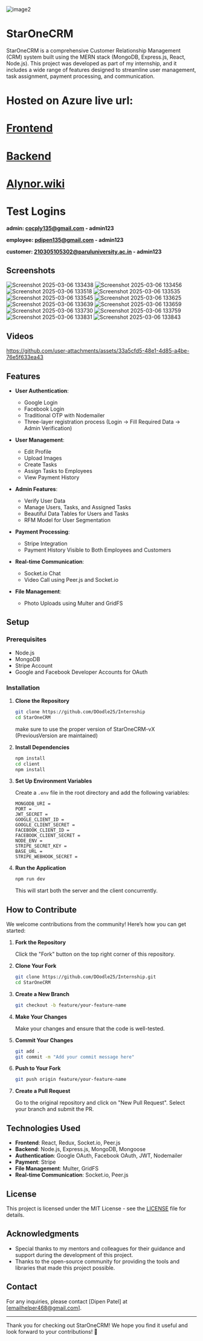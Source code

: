 ![image2](https://github.com/user-attachments/assets/5631bed5-83e4-40fc-bf30-3d33fe112b2b)

# StarOneCRM

StarOneCRM is a comprehensive Customer Relationship Management (CRM) system built using the MERN stack (MongoDB, Express.js, React, Node.js). This project was developed as part of my internship, and it includes a wide range of features designed to streamline user management, task assignment, payment processing, and communication.

# Hosted on Azure live url:

# [Frontend](https://polite-field-09918cc00.4.azurestaticapps.net)

# [Backend](http://internship-fta5hkg7e8eaecf7.westindia-01.azurewebsites.net)

# [Alynor.wiki](https://www.alynor.wiki/)

# Test Logins

**admin: cocply135@gmail.com - admin123**

**employee: pdipen135@gmail.com - admin123**

**customer: 210305105302@paruluniversity.ac.in - admin123**

## Screenshots

![Screenshot 2025-03-06 133438](https://github.com/user-attachments/assets/078ff6ed-db76-4f5c-b28a-13cbde2039fe)
![Screenshot 2025-03-06 133456](https://github.com/user-attachments/assets/df268ecd-c82f-4bd1-bb7d-fa6498e0ea82)
![Screenshot 2025-03-06 133518](https://github.com/user-attachments/assets/a13dcbe9-1ad3-40fd-85e1-238b74adcb72)
![Screenshot 2025-03-06 133535](https://github.com/user-attachments/assets/2c7a2a32-d74b-493e-965a-676d1fd8e8e0)
![Screenshot 2025-03-06 133545](https://github.com/user-attachments/assets/55153310-9553-4338-990a-3c0d9a839a2a)
![Screenshot 2025-03-06 133625](https://github.com/user-attachments/assets/7c5913a2-b679-436d-952e-7ad9798918d5)
![Screenshot 2025-03-06 133639](https://github.com/user-attachments/assets/24472238-d49c-4236-ae16-06c823da5eda)
![Screenshot 2025-03-06 133659](https://github.com/user-attachments/assets/87c23bad-7d74-43f3-abcb-a281e0abd714)
![Screenshot 2025-03-06 133730](https://github.com/user-attachments/assets/6e605162-998b-4083-a641-372a8022df22)
![Screenshot 2025-03-06 133759](https://github.com/user-attachments/assets/a1cb6be5-cbb2-409f-9b1e-4032b0a1890b)
![Screenshot 2025-03-06 133831](https://github.com/user-attachments/assets/d03521cf-7b4e-4514-87e6-3d9bac285879)
![Screenshot 2025-03-06 133843](https://github.com/user-attachments/assets/204fc0a0-915b-4c76-9644-59f055f0273c)

## Videos

https://github.com/user-attachments/assets/33a5cfd5-48e1-4d85-a4be-76e5f633ea43

## Features

- **User Authentication**:

  - Google Login
  - Facebook Login
  - Traditional OTP with Nodemailer
  - Three-layer registration process (Login → Fill Required Data → Admin Verification)

- **User Management**:

  - Edit Profile
  - Upload Images
  - Create Tasks
  - Assign Tasks to Employees
  - View Payment History

- **Admin Features**:

  - Verify User Data
  - Manage Users, Tasks, and Assigned Tasks
  - Beautiful Data Tables for Users and Tasks
  - RFM Model for User Segmentation

- **Payment Processing**:

  - Stripe Integration
  - Payment History Visible to Both Employees and Customers

- **Real-time Communication**:

  - Socket.io Chat
  - Video Call using Peer.js and Socket.io

- **File Management**:
  - Photo Uploads using Multer and GridFS


## Setup

### Prerequisites

- Node.js
- MongoDB
- Stripe Account
- Google and Facebook Developer Accounts for OAuth

### Installation

1. **Clone the Repository**

   ```bash
   git clone https://github.com/DOodle25/Internship
   cd StarOneCRM
   ```

   make sure to use the proper version of StarOneCRM-vX (PreviousVersion are maintained)

2. **Install Dependencies**

   ```bash
   npm install
   cd client
   npm install
   ```

3. **Set Up Environment Variables**

   Create a `.env` file in the root directory and add the following variables:

   ```env
   MONGODB_URI =
   PORT =
   JWT_SECRET =
   GOOGLE_CLIENT_ID =
   GOOGLE_CLIENT_SECRET =
   FACEBOOK_CLIENT_ID =
   FACEBOOK_CLIENT_SECRET =
   NODE_ENV =
   STRIPE_SECRET_KEY =
   BASE_URL =
   STRIPE_WEBHOOK_SECRET =
   ```

4. **Run the Application**

   ```bash
   npm run dev
   ```

   This will start both the server and the client concurrently.

## How to Contribute

We welcome contributions from the community! Here’s how you can get started:

1. **Fork the Repository**

   Click the "Fork" button on the top right corner of this repository.

2. **Clone Your Fork**

   ```bash
   git clone https://github.com/DOodle25/Internship.git
   cd StarOneCRM
   ```

3. **Create a New Branch**

   ```bash
   git checkout -b feature/your-feature-name
   ```

4. **Make Your Changes**

   Make your changes and ensure that the code is well-tested.

5. **Commit Your Changes**

   ```bash
   git add .
   git commit -m "Add your commit message here"
   ```

6. **Push to Your Fork**

   ```bash
   git push origin feature/your-feature-name
   ```

7. **Create a Pull Request**

   Go to the original repository and click on "New Pull Request". Select your branch and submit the PR.

## Technologies Used

- **Frontend**: React, Redux, Socket.io, Peer.js
- **Backend**: Node.js, Express.js, MongoDB, Mongoose
- **Authentication**: Google OAuth, Facebook OAuth, JWT, Nodemailer
- **Payment**: Stripe
- **File Management**: Multer, GridFS
- **Real-time Communication**: Socket.io, Peer.js

## License

This project is licensed under the MIT License - see the [LICENSE](LICENSE) file for details.

## Acknowledgments

- Special thanks to my mentors and colleagues for their guidance and support during the development of this project.
- Thanks to the open-source community for providing the tools and libraries that made this project possible.

## Contact

For any inquiries, please contact [Dipen Patel] at [emailhelper468@gmail.com].

---

Thank you for checking out StarOneCRM! We hope you find it useful and look forward to your contributions! 🚀
